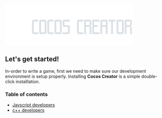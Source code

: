 
![](img/4541512723999.png)

## Let's get started!
In-order to write a game, first we need to make sure our development environment is setup properly. Installing __Cocos Creator__ is a simple double-click installlation.

### Table of contents
- [Javscript developers](javascript-developers.md)
- [c++ developers](cpp-developers.md)
